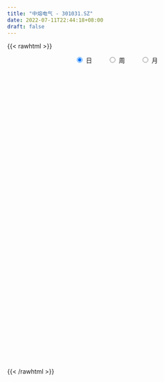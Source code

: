 ```yaml
---
title: "中熔电气 - 301031.SZ"
date: 2022-07-11T22:44:18+08:00
draft: false
---
```

{{< rawhtml >}}
    <div style="text-align: center">
        <label style="padding: 1rem;"><input style="margin-right: .5rem" type="radio" name="period" value="D" checked onclick="period_change(this)">日</label>
        <label style="padding: 1rem;"><input style="margin-right: .5rem" type="radio" name="period" value="W" onclick="period_change(this)">周</label>
        <label style="padding: 1rem;"><input style="margin-right: .5rem" type="radio" name="period" value="M" onclick="period_change(this)">月</label>
    </div>
    <div id="chart" style="height: 700px;"></div> 
    <script type="text/javascript">
        const D_v = [117545.17,95387.26,63623.5,35117.33,33088.33,37667.47,27755.54,21167.4,29361.56,29210.8,25704.36,17699.7,48457.5,29195.64,34191.98,28877.55,19978.08,19301.94,18380.1,19756.88,13368.11,10651.01,15685.93,11089.51,8859.0,16265.27,11940.61,14510.06,10071.37,11080.78,9082.58,8816.93,7901.0,22730.0,19093.28,16916.08,13939.55,11265.0,8786.0,7247.46,5138.44,5774.0,8325.46,6063.0,3686.39,9606.57,6725.11,5648.0,6908.0,5805.0,10561.19,11828.79,7138.0,8255.73,10280.0,6796.96,8212.75,9655.17,7682.0,6073.0,5466.0,24700.97,12949.0,11458.98,8765.05,20769.19,19089.76,17507.72,9573.0,10285.87,13227.66,8429.0,11474.74,6476.7,16325.09,8630.55,5866.85,8641.0,5688.35,18601.64,21357.0,28757.94,24996.62,18209.62,10773.34,11553.0,9545.99,8270.99,5737.0,6948.62,6558.97,7007.0,7449.48,5479.58,5076.27,7052.0,4467.35,2358.0,3748.0,4732.92,7257.97,4045.11,3612.42,4058.0,3167.99,5539.0,7072.0,3992.92,2311.0,4506.0,6939.55,4454.97,5310.97,4368.59,8470.84,11468.08,5769.0,5201.9,5547.0,6982.0,6311.86,6781.0,3849.0,7196.36,11125.88,6244.0,5475.0,3069.93,3656.45,3885.45,4860.2,3979.0,3251.82,2504.0,2243.86,3701.0,9202.68,7504.2,3428.2,3222.0,3005.0,2121.0,6621.0,2922.0,1856.0,4905.5,5471.5,6110.86,5087.0,2906.0,2127.0,2411.98,4037.0,3582.86,4111.66,3266.45,3344.0,3225.52,2532.0,3081.0,2885.0,4911.9,4824.8,2003.0,3240.64,2945.0,2241.61,2620.0,1784.0,9894.57,4227.0,3329.0,6136.06,3584.0,2683.57,4200.2,3371.01,3555.26,2618.0,2384.0,3517.14,4291.86,3944.98,3489.55,1888.0,2547.95,2137.82,3177.98,3199.0,4867.83,10210.95,12623.51,9313.32,9145.23,4981.0,7238.99,8099.53,3428.0,3274.0,6042.0,3841.0,8317.38,5750.01,4042.0,4502.7,4370.0,3258.22,3847.22,3245.0,5851.36,5154.03,4254.72,7776.36,9951.27,5532.97,2631.27,3507.0,3116.63,10343.39,7129.0,4049.0,2854.6,5069.06,7422.92,5288.84,5069.76,7305.16,7536.46,4788.35,3636.76,7163.09,3892.0,2143.79,3348.0,5910.0,3996.8,5810.49,2978.0,3259.11]
const D_histogram = [0.0,1.0051282051,1.4614408649,1.4820591498,1.936062659,2.1886822214,1.6899410601,1.6181330193,1.7814476225,1.0584284219,1.1300057277,2.9900679463,3.8597298277,3.2590736559,4.2242717374,5.0532329918,5.3589248004,4.2534965315,3.057249647,3.0193875131,2.3031601326,0.9138834684,-0.7786389468,-2.5407361243,-3.4703411957,-3.1354754136,-3.232283598,-2.3523429938,-1.9437422733,-2.1175063218,-2.0450167679,-2.2908463078,-2.4889785827,-3.6354350315,-5.3538463849,-5.5734777755,-5.6355034918,-5.0319026433,-4.0899852397,-3.2039015967,-2.6804169425,-2.4750962815,-2.6568351693,-2.4101855588,-2.2579312039,-2.5218651437,-2.4693077679,-2.4663102783,-2.4876355253,-2.3317086615,-1.6431556523,-0.748839392,-0.4510257882,0.2222250404,1.6712667355,2.1929996273,2.3864298935,2.7363079134,3.0684073118,3.1658495836,3.050920957,3.1440161261,2.7721570817,1.8903907831,1.3040221806,1.6561762497,2.1161320619,2.4577297285,2.1521639397,1.8464748436,2.190701337,2.0883383749,2.0991467165,2.0096117418,1.4871543298,1.3504193017,0.9649506939,-0.0261951951,-0.501281145,1.1753474152,1.6958362282,2.5792526551,2.256942047,2.1364348971,1.9211384151,2.149838775,1.6450216065,0.6865712825,0.1810637924,-0.5824382555,-0.7221808002,-1.194618222,-1.6572788057,-1.9332565342,-2.0522917453,-2.2745536372,-2.6218998824,-2.5869494521,-2.7435553175,-2.9157793961,-2.419691396,-1.9629982926,-1.5006859064,-1.4960081555,-1.7788314982,-2.3078520656,-2.5191265628,-2.2744726058,-2.0752482635,-2.1878189199,-2.4147295891,-2.10814699,-1.6411828616,-1.405225164,-0.9683981112,-0.2061911185,-0.1729757754,-0.0332389069,-0.5187494221,-1.0127785453,-1.3224821274,-1.3238206078,-1.4191647666,-0.8938353781,0.016716768,1.0003329421,1.3192177263,1.1832313995,0.9044186308,0.7911466108,0.479442262,0.5870219414,0.2899104599,0.1841917633,0.2195109108,-0.0969111249,-0.5614681065,-1.0224030513,-1.5388138552,-1.7562835738,-1.4429569722,-1.2089342265,-0.4533893139,0.0307811307,0.2141089997,0.0953916078,0.657455211,1.0842934138,1.7391235091,2.1105520197,2.2015729097,2.0438709529,1.4364926226,0.7762190361,0.1398859121,-0.5154115351,-0.8586131102,-0.7916070176,-0.9382588726,-1.319405734,-1.7632770244,-1.3116882606,-0.7605059662,-0.4472005171,-0.2760602128,-0.1264255076,0.147678229,0.1928062836,0.2032925965,0.0193835665,-0.4216381591,-0.4655792088,-0.615290266,-0.7537605425,-0.8845047982,-1.1164085334,-1.1845029522,-1.3906298801,-1.2404431689,-1.1514931537,-0.9223595456,-0.8137438302,-0.3690525321,-0.0469778997,0.1457284781,0.1735248953,0.1943855138,-0.0510137522,-0.3839486794,-0.3328627631,0.8076900905,1.6670873931,2.1980265717,2.7984914216,3.0434699503,3.3266553977,3.5322271288,3.5178007997,3.4909631616,3.569135649,3.4245632512,3.5543287645,3.3025193262,2.8089229616,2.2808932948,1.5297630717,1.0288746243,0.5760045199,0.1494935089,0.1846326641,0.3351928163,0.4077648155,0.9251375831,1.723981576,1.748505782,1.6410858196,1.2097112749,1.072500589,1.382237838,1.2264810414,0.7262571514,0.3812251511,0.494659887,0.8928460615,0.8913866919,0.9552940554,1.0757044121,1.1991533566,1.0051484724,0.6334505077,-0.091956846,-0.4290194841,-0.7446205678,-0.7892122546,-1.0841916217,-1.3209781571,-1.0234054965,-1.2714555978,-1.6707299764]
const D_fast = [0.0,1.2564102564,2.0780831324,2.4692162047,3.4072353787,4.2070254965,4.1307696001,4.4634948141,5.072171323,4.6137592279,4.9678379656,7.5754171708,9.4100115091,9.6241237512,11.6453897671,13.7376592694,15.3830822781,15.3410281422,14.9090936694,15.6260784138,15.4856410664,14.3248352693,12.4376531175,10.0403719088,8.2431815385,7.7941784672,6.8892993833,7.1811542391,7.1038193912,6.4006787623,5.9619141241,5.1433730074,4.3229960867,2.2676808801,-0.7891920696,-2.402192904,-3.8730944933,-4.5274693055,-4.6080482119,-4.5229399681,-4.6695595495,-5.0830129588,-5.928960639,-6.2848574182,-6.6970858643,-7.59148609,-8.1562556562,-8.7698357362,-9.4130698645,-9.840070166,-9.5623060699,-8.8551996576,-8.6701425008,-7.9413354122,-6.0744770332,-5.0044942345,-4.214456495,-3.1805014968,-2.0813002703,-1.1923956026,-0.54459399,0.3345052106,0.6556854366,0.2465168338,-0.0138462235,0.7523519079,1.7413407356,2.6973708344,2.9298460305,3.0857756453,3.9776774729,4.3973991046,4.9329941253,5.345862086,5.1951932565,5.3960630538,5.2518321195,4.2541374317,3.6537311956,5.6241966095,6.5686444796,8.0968740703,8.3387989739,8.7524005483,9.0173886701,9.7835487237,9.6899869569,8.9031794535,8.4429379114,7.5338262998,7.213538555,6.4424465777,5.5654662926,4.8061744305,4.174066283,3.3831659819,2.3803447661,1.7685578333,0.9260631386,0.024894211,-0.0839406379,-0.1179971076,-0.0308561981,-0.4001804861,-1.1277117033,-2.2336952872,-3.0747514251,-3.3987156195,-3.718303343,-4.3778287294,-5.2084217959,-5.4288759443,-5.3722075313,-5.4875561247,-5.2928285997,-4.5821693866,-4.5921979873,-4.4607708456,-5.0759687163,-5.8231924759,-6.4635165897,-6.7958102221,-7.2459455725,-6.9440750286,-6.0293436905,-4.7956442809,-4.1469550651,-3.987133542,-4.039841653,-3.9553270203,-4.1471708036,-3.8928356389,-4.1174695054,-4.1771402612,-4.0869433859,-4.4275932029,-5.0325172111,-5.7490529188,-6.6501671864,-7.3067077985,-7.3541204399,-7.4223312508,-6.7801336668,-6.2882679395,-6.0514128205,-6.1462823105,-5.4198549046,-4.7219433483,-3.6323323757,-2.7332658602,-2.0918517428,-1.7385859614,-1.986841136,-2.4530599635,-3.0544216094,-3.8385719404,-4.3964267931,-4.5273224549,-4.908539028,-5.6195373229,-6.5042278694,-6.3805611708,-6.019505368,-5.8180000482,-5.7158747971,-5.5978464687,-5.2868231748,-5.1934935494,-5.1321840873,-5.3112472257,-5.8576784911,-6.018014343,-6.3215479667,-6.6484583788,-7.000328834,-7.5113347026,-7.8755548594,-8.4293392574,-8.5892633384,-8.7881866116,-8.7896428899,-8.8844631321,-8.532034967,-8.2217048095,-7.9925663123,-7.9213886712,-7.8519316742,-8.1100843782,-8.5390064754,-8.5711362498,-7.2286608736,-5.9524917227,-4.8720459012,-3.5719581959,-2.5661121796,-1.4512628827,-0.3626343694,0.5023895013,1.3482926536,2.3187490532,3.0303174683,4.0486651727,4.622485566,4.8311199417,4.8733135986,4.5046241435,4.2609543522,3.9520853778,3.562947744,3.6442450651,3.8786034214,4.0531166245,4.801773788,6.0316131748,6.4932638263,6.7961153188,6.6671685928,6.7980830542,7.4533797627,7.6042432265,7.2855836243,7.0358579118,7.2729576195,7.8943553094,8.1157426127,8.4184734901,8.8078099497,9.2310472335,9.2883294674,9.0749941296,8.3265975644,7.8822800553,7.3805238296,7.1386290792,6.5726018066,6.005570732,6.0472920185,5.4813780176,4.664421145]
const D_slow = [0.0,0.2512820513,0.6166422675,0.987157055,1.4711727197,2.0183432751,2.4408285401,2.8453617949,3.2907237005,3.555330806,3.8378322379,4.5853492245,5.5502816814,6.3650500954,7.4211180297,8.6844262777,10.0241574778,11.0875316106,11.8518440224,12.6066909007,13.1824809338,13.4109518009,13.2162920642,12.5811080332,11.7135227342,10.9296538808,10.1215829813,9.5334972329,9.0475616645,8.5181850841,8.0069308921,7.4342193151,6.8119746695,5.9031159116,4.5646543154,3.1712848715,1.7624089985,0.5044333377,-0.5180629722,-1.3190383714,-1.989142607,-2.6079166774,-3.2721254697,-3.8746718594,-4.4391546604,-5.0696209463,-5.6869478883,-6.3035254579,-6.9254343392,-7.5083615045,-7.9191504176,-8.1063602656,-8.2191167126,-8.1635604526,-7.7457437687,-7.1974938619,-6.6008863885,-5.9168094101,-5.1497075822,-4.3582451863,-3.595514947,-2.8095109155,-2.1164716451,-1.6438739493,-1.3178684041,-0.9038243417,-0.3747913263,0.2396411059,0.7776820908,1.2393008017,1.7869761359,2.3090607297,2.8338474088,3.3362503442,3.7080389267,4.0456437521,4.2868814256,4.2803326268,4.1550123406,4.4488491943,4.8728082514,5.5176214152,6.0818569269,6.6159656512,7.096250255,7.6337099487,8.0449653504,8.216608171,8.2618741191,8.1162645552,7.9357193552,7.6370647997,7.2227450983,6.7394309647,6.2263580284,5.6577196191,5.0022446485,4.3555072854,3.6696184561,2.9406736071,2.3357507581,1.8450011849,1.4698297083,1.0958276694,0.6511197949,0.0741567785,-0.5556248622,-1.1242430137,-1.6430550796,-2.1900098095,-2.7936922068,-3.3207289543,-3.7310246697,-4.0823309607,-4.3244304885,-4.3759782681,-4.419222212,-4.4275319387,-4.5572192942,-4.8104139305,-5.1410344624,-5.4719896143,-5.826780806,-6.0502396505,-6.0460604585,-5.795977223,-5.4661727914,-5.1703649415,-4.9442602838,-4.7464736311,-4.6266130656,-4.4798575803,-4.4073799653,-4.3613320245,-4.3064542968,-4.330682078,-4.4710491046,-4.7266498674,-5.1113533312,-5.5504242247,-5.9111634677,-6.2133970244,-6.3267443528,-6.3190490702,-6.2655218202,-6.2416739183,-6.0773101155,-5.8062367621,-5.3714558848,-4.8438178799,-4.2934246525,-3.7824569142,-3.4233337586,-3.2292789996,-3.1943075215,-3.3231604053,-3.5378136829,-3.7357154373,-3.9702801554,-4.3001315889,-4.740950845,-5.0688729102,-5.2589994017,-5.370799531,-5.4398145842,-5.4714209611,-5.4345014039,-5.386299833,-5.3354766838,-5.3306307922,-5.436040332,-5.5524351342,-5.7062577007,-5.8946978363,-6.1158240359,-6.3949261692,-6.6910519073,-7.0387093773,-7.3488201695,-7.6366934579,-7.8672833443,-8.0707193019,-8.1629824349,-8.1747269098,-8.1382947903,-8.0949135665,-8.046317188,-8.0590706261,-8.1550577959,-8.2382734867,-8.0363509641,-7.6195791158,-7.0700724729,-6.3704496175,-5.6095821299,-4.7779182805,-3.8948614983,-3.0154112983,-2.142670508,-1.2503865957,-0.3942457829,0.4943364082,1.3199662398,2.0221969802,2.5924203039,2.9748610718,3.2320797279,3.3760808578,3.4134542351,3.4596124011,3.5434106052,3.645351809,3.8766362048,4.3076315988,4.7447580443,5.1550294992,5.4574573179,5.7255824652,6.0711419247,6.3777621851,6.5593264729,6.6546327607,6.7782977325,7.0015092478,7.2243559208,7.4631794347,7.7321055377,8.0318938769,8.283180995,8.4415436219,8.4185544104,8.3112995394,8.1251443974,7.9278413338,7.6567934283,7.3265488891,7.0706975149,6.7528336155,6.3351511214]
const D_data = [['2021-07-15', 95.0, 128.11, 95.0, 135.0],['2021-07-16', 125.93, 143.86, 121.04, 156.0],['2021-07-19', 140.0, 142.0, 135.21, 154.28],['2021-07-20', 140.0, 139.13, 135.0, 144.73],['2021-07-21', 138.0, 147.4, 134.96, 149.15],['2021-07-22', 145.0, 148.7, 144.52, 156.0],['2021-07-23', 143.98, 140.49, 138.0, 155.0],['2021-07-26', 137.67, 146.0, 137.02, 146.7],['2021-07-27', 145.49, 151.0, 145.06, 162.0],['2021-07-28', 145.0, 140.0, 130.0, 150.0],['2021-07-29', 142.14, 149.6, 140.7, 152.0],['2021-07-30', 157.01, 179.52, 157.01, 179.52],['2021-08-02', 193.01, 177.99, 163.33, 195.0],['2021-08-03', 167.99, 164.0, 155.01, 171.99],['2021-08-04', 164.04, 188.61, 164.04, 196.8],['2021-08-05', 188.0, 196.65, 182.2, 206.0],['2021-08-06', 198.01, 198.69, 188.96, 203.0],['2021-08-09', 198.0, 184.2, 179.88, 202.49],['2021-08-10', 181.01, 181.39, 176.09, 192.66],['2021-08-11', 178.0, 196.75, 172.51, 196.8],['2021-08-12', 191.98, 190.18, 184.04, 194.49],['2021-08-13', 187.0, 179.22, 178.56, 191.83],['2021-08-16', 175.0, 169.01, 159.0, 175.0],['2021-08-17', 165.84, 159.27, 158.9, 170.68],['2021-08-18', 161.51, 161.72, 159.29, 167.88],['2021-08-19', 162.0, 174.92, 156.0, 180.0],['2021-08-20', 170.0, 169.1, 165.0, 173.6],['2021-08-23', 168.05, 182.63, 163.36, 189.86],['2021-08-24', 181.08, 179.82, 177.0, 188.5],['2021-08-25', 177.22, 172.78, 170.2, 182.7],['2021-08-26', 175.0, 175.1, 173.21, 182.5],['2021-08-27', 171.6, 170.0, 163.32, 175.0],['2021-08-30', 167.0, 168.49, 163.5, 175.99],['2021-08-31', 165.12, 151.4, 140.0, 168.0],['2021-09-01', 148.0, 133.59, 133.13, 148.0],['2021-09-02', 135.01, 143.28, 135.0, 148.84],['2021-09-03', 143.0, 140.34, 139.0, 153.77],['2021-09-06', 140.33, 146.03, 135.58, 147.5],['2021-09-07', 147.03, 150.8, 143.08, 152.0],['2021-09-08', 150.0, 152.0, 147.07, 154.97],['2021-09-09', 152.26, 148.68, 147.46, 153.71],['2021-09-10', 149.12, 144.27, 143.1, 151.82],['2021-09-13', 143.49, 137.0, 136.01, 144.16],['2021-09-14', 137.07, 140.0, 137.06, 141.63],['2021-09-15', 139.0, 137.43, 136.19, 139.8],['2021-09-16', 137.5, 129.31, 126.36, 137.87],['2021-09-17', 129.31, 129.93, 125.0, 132.6],['2021-09-22', 127.33, 126.62, 126.1, 133.0],['2021-09-23', 127.0, 123.33, 122.61, 128.49],['2021-09-24', 122.61, 122.95, 122.61, 125.98],['2021-09-27', 122.02, 129.22, 119.91, 130.53],['2021-09-28', 129.8, 133.99, 124.02, 137.55],['2021-09-29', 131.16, 128.1, 127.0, 133.95],['2021-09-30', 128.1, 134.18, 127.16, 138.38],['2021-10-08', 137.0, 149.29, 133.0, 149.9],['2021-10-11', 142.0, 143.5, 141.08, 147.4],['2021-10-12', 143.5, 142.18, 130.55, 143.5],['2021-10-13', 138.88, 146.78, 136.2, 148.07],['2021-10-14', 145.72, 149.95, 143.56, 154.4],['2021-10-15', 147.0, 150.0, 145.13, 155.49],['2021-10-18', 151.0, 149.22, 142.07, 152.0],['2021-10-19', 166.0, 153.8, 150.0, 178.98],['2021-10-20', 146.0, 149.24, 146.0, 152.0],['2021-10-21', 148.75, 141.05, 141.01, 148.9],['2021-10-22', 141.05, 141.84, 136.0, 143.56],['2021-10-25', 144.77, 154.0, 144.01, 156.66],['2021-10-26', 156.6, 158.98, 155.01, 167.7],['2021-10-27', 151.85, 161.5, 151.5, 163.0],['2021-10-28', 162.0, 155.41, 154.12, 163.8],['2021-10-29', 155.0, 155.5, 150.11, 156.81],['2021-11-01', 155.47, 165.59, 153.01, 168.5],['2021-11-02', 166.06, 162.66, 161.0, 167.29],['2021-11-03', 161.7, 165.88, 159.0, 169.38],['2021-11-04', 165.88, 166.5, 163.6, 168.88],['2021-11-05', 165.49, 161.32, 159.99, 178.05],['2021-11-08', 160.75, 166.06, 157.88, 166.06],['2021-11-09', 163.03, 163.05, 161.68, 168.88],['2021-11-10', 161.66, 152.71, 151.2, 163.49],['2021-11-11', 153.02, 155.59, 153.02, 159.7],['2021-11-12', 156.99, 186.71, 155.61, 186.71],['2021-11-15', 192.04, 180.0, 176.0, 193.0],['2021-11-16', 185.04, 190.82, 181.88, 203.36],['2021-11-17', 188.77, 180.0, 176.31, 191.0],['2021-11-18', 178.55, 184.0, 171.0, 186.8],['2021-11-19', 180.0, 184.51, 176.1, 190.0],['2021-11-22', 184.0, 192.8, 180.58, 194.88],['2021-11-23', 191.92, 185.5, 181.38, 192.06],['2021-11-24', 184.59, 177.94, 177.02, 186.6],['2021-11-25', 176.1, 181.17, 176.1, 181.59],['2021-11-26', 178.0, 175.5, 172.67, 182.35],['2021-11-29', 171.51, 181.49, 171.46, 182.0],['2021-11-30', 181.37, 176.0, 175.55, 182.4],['2021-12-01', 175.5, 173.5, 173.16, 180.91],['2021-12-02', 173.01, 173.39, 168.83, 174.7],['2021-12-03', 174.0, 173.61, 167.03, 176.65],['2021-12-06', 173.0, 170.5, 165.02, 176.0],['2021-12-07', 170.98, 166.18, 165.65, 174.62],['2021-12-08', 166.19, 168.7, 166.08, 169.46],['2021-12-09', 169.0, 164.4, 163.0, 171.0],['2021-12-10', 164.5, 161.51, 160.69, 166.99],['2021-12-13', 162.08, 169.0, 160.0, 172.98],['2021-12-14', 168.28, 169.63, 165.6, 170.98],['2021-12-15', 168.99, 171.04, 167.89, 173.28],['2021-12-16', 170.17, 165.55, 164.0, 171.03],['2021-12-17', 166.0, 160.0, 160.0, 166.0],['2021-12-20', 160.01, 153.12, 150.27, 163.72],['2021-12-21', 151.8, 153.12, 147.6, 154.69],['2021-12-22', 153.0, 156.88, 152.01, 162.02],['2021-12-23', 155.8, 155.57, 154.0, 158.88],['2021-12-24', 156.01, 149.91, 148.03, 158.88],['2021-12-27', 149.0, 145.35, 144.15, 152.0],['2021-12-28', 145.5, 150.0, 145.5, 151.59],['2021-12-29', 148.77, 152.1, 148.0, 154.98],['2021-12-30', 152.02, 149.33, 148.29, 154.19],['2021-12-31', 149.45, 152.12, 149.31, 158.21],['2022-01-04', 154.86, 158.36, 154.48, 166.59],['2022-01-05', 158.5, 150.6, 148.0, 159.94],['2022-01-06', 148.58, 151.69, 142.47, 152.8],['2022-01-07', 152.15, 142.05, 141.99, 153.29],['2022-01-10', 141.71, 138.0, 135.0, 143.48],['2022-01-11', 137.8, 136.48, 134.8, 140.0],['2022-01-12', 138.57, 137.68, 135.0, 142.3],['2022-01-13', 137.0, 134.33, 132.01, 137.93],['2022-01-14', 135.3, 141.5, 133.13, 144.2],['2022-01-17', 140.89, 149.01, 139.5, 155.1],['2022-01-18', 151.99, 154.63, 147.5, 155.0],['2022-01-19', 153.2, 149.96, 146.51, 153.2],['2022-01-20', 148.33, 145.0, 145.0, 150.0],['2022-01-21', 145.21, 142.2, 142.0, 148.4],['2022-01-24', 140.2, 143.2, 140.19, 147.06],['2022-01-25', 141.5, 139.4, 137.58, 145.31],['2022-01-26', 142.7, 143.88, 139.23, 146.02],['2022-01-27', 144.0, 138.01, 138.0, 144.99],['2022-01-28', 138.45, 138.88, 137.17, 141.02],['2022-02-07', 142.0, 140.0, 138.52, 143.49],['2022-02-08', 140.0, 134.26, 132.3, 140.0],['2022-02-09', 134.45, 129.39, 124.66, 134.45],['2022-02-10', 128.0, 125.63, 122.88, 128.28],['2022-02-11', 125.0, 120.55, 120.0, 125.87],['2022-02-14', 118.8, 120.22, 117.52, 122.8],['2022-02-15', 122.0, 125.03, 119.0, 126.95],['2022-02-16', 125.03, 123.59, 123.13, 125.9],['2022-02-17', 123.18, 131.25, 122.1, 133.3],['2022-02-18', 129.99, 130.14, 126.7, 131.19],['2022-02-21', 130.16, 127.38, 126.24, 130.68],['2022-02-22', 126.3, 123.0, 121.66, 126.5],['2022-02-23', 123.84, 132.16, 123.84, 133.0],['2022-02-24', 131.99, 133.0, 129.16, 136.85],['2022-02-25', 133.07, 139.13, 133.07, 143.2],['2022-02-28', 139.18, 139.18, 137.15, 141.3],['2022-03-01', 141.0, 138.0, 136.5, 141.98],['2022-03-02', 137.99, 135.83, 134.04, 138.95],['2022-03-03', 137.49, 129.0, 128.21, 137.94],['2022-03-04', 128.91, 125.31, 124.29, 130.59],['2022-03-07', 124.3, 122.0, 120.58, 124.31],['2022-03-08', 123.0, 117.64, 117.21, 123.8],['2022-03-09', 118.51, 117.8, 110.02, 120.0],['2022-03-10', 120.5, 121.01, 119.11, 125.0],['2022-03-11', 120.97, 116.87, 114.23, 120.97],['2022-03-14', 116.0, 111.0, 110.43, 116.8],['2022-03-15', 111.0, 106.09, 106.09, 111.77],['2022-03-16', 108.86, 115.4, 105.87, 115.5],['2022-03-17', 116.65, 117.8, 116.65, 124.3],['2022-03-18', 117.8, 115.92, 113.68, 119.81],['2022-03-21', 115.91, 114.39, 113.9, 117.68],['2022-03-22', 114.43, 114.05, 113.25, 117.8],['2022-03-23', 114.05, 115.99, 113.5, 117.0],['2022-03-24', 115.19, 113.35, 111.3, 115.2],['2022-03-25', 112.65, 112.46, 112.15, 115.56],['2022-03-28', 112.0, 108.88, 102.0, 114.41],['2022-03-29', 108.13, 103.03, 102.52, 109.45],['2022-03-30', 104.01, 105.55, 102.66, 106.3],['2022-03-31', 106.0, 102.46, 100.02, 106.0],['2022-04-01', 100.4, 100.44, 99.0, 102.98],['2022-04-06', 99.94, 98.29, 98.13, 100.9],['2022-04-07', 98.29, 94.34, 94.3, 98.35],['2022-04-08', 97.0, 93.72, 93.55, 97.3],['2022-04-11', 92.79, 89.23, 88.51, 93.0],['2022-04-12', 90.89, 91.46, 88.5, 91.92],['2022-04-13', 91.07, 89.31, 88.11, 91.07],['2022-04-14', 89.3, 89.99, 88.4, 91.45],['2022-04-15', 89.55, 87.56, 86.0, 89.79],['2022-04-18', 88.52, 91.64, 87.26, 92.55],['2022-04-19', 91.96, 90.85, 90.0, 94.56],['2022-04-20', 90.54, 89.5, 89.3, 91.22],['2022-04-21', 88.52, 87.0, 87.0, 91.37],['2022-04-22', 86.0, 86.04, 84.51, 87.3],['2022-04-25', 84.5, 81.0, 79.51, 85.0],['2022-04-26', 82.97, 77.0, 76.0, 82.97],['2022-04-27', 75.2, 79.59, 73.15, 81.55],['2022-04-28', 95.5, 95.51, 90.59, 95.51],['2022-04-29', 97.58, 97.29, 94.5, 103.0],['2022-05-05', 96.62, 97.45, 94.72, 100.0],['2022-05-06', 95.41, 102.44, 93.44, 105.09],['2022-05-09', 101.0, 101.77, 99.01, 103.4],['2022-05-10', 98.28, 105.5, 98.28, 105.89],['2022-05-11', 105.0, 107.99, 105.0, 110.77],['2022-05-12', 107.76, 108.09, 107.0, 109.5],['2022-05-13', 108.1, 110.27, 108.09, 111.88],['2022-05-16', 110.6, 114.32, 108.4, 117.6],['2022-05-17', 114.32, 114.04, 110.72, 115.27],['2022-05-18', 114.19, 120.25, 113.68, 120.9],['2022-05-19', 118.39, 118.02, 114.1, 120.23],['2022-05-20', 118.02, 115.66, 114.51, 119.73],['2022-05-23', 115.66, 114.83, 113.41, 117.0],['2022-05-24', 114.38, 110.49, 110.16, 116.86],['2022-05-25', 110.5, 111.7, 109.19, 112.95],['2022-05-26', 111.7, 110.83, 108.0, 112.68],['2022-05-27', 111.21, 109.55, 108.8, 114.79],['2022-05-30', 109.56, 114.9, 109.56, 117.56],['2022-05-31', 114.36, 117.56, 112.1, 118.99],['2022-06-01', 117.3, 118.0, 116.0, 120.85],['2022-06-02', 118.96, 126.25, 116.5, 128.3],['2022-06-06', 126.0, 135.0, 124.86, 136.24],['2022-06-07', 133.01, 129.57, 129.25, 134.56],['2022-06-08', 128.31, 129.76, 128.2, 132.0],['2022-06-09', 128.56, 126.14, 126.08, 131.99],['2022-06-10', 125.46, 130.0, 125.46, 131.98],['2022-06-13', 129.79, 137.9, 128.28, 143.9],['2022-06-14', 135.0, 134.42, 129.39, 135.0],['2022-06-15', 134.42, 130.03, 130.02, 135.29],['2022-06-16', 130.04, 131.07, 128.31, 133.5],['2022-06-17', 130.64, 137.5, 129.29, 138.3],['2022-06-20', 139.2, 144.0, 137.66, 148.5],['2022-06-21', 147.8, 141.8, 139.13, 147.8],['2022-06-22', 141.8, 144.58, 140.02, 150.03],['2022-06-23', 147.18, 147.69, 144.61, 152.25],['2022-06-24', 149.99, 150.43, 145.97, 152.98],['2022-06-27', 152.68, 148.31, 147.01, 154.67],['2022-06-28', 148.01, 146.4, 144.02, 148.99],['2022-06-29', 148.0, 140.41, 137.01, 148.0],['2022-06-30', 142.0, 143.38, 140.0, 147.0],['2022-07-01', 144.66, 142.58, 141.0, 146.0],['2022-07-04', 143.0, 145.53, 138.1, 146.6],['2022-07-05', 145.6, 141.83, 138.5, 153.55],['2022-07-06', 141.83, 141.22, 138.01, 146.52],['2022-07-07', 141.23, 148.17, 137.71, 150.88],['2022-07-08', 145.45, 141.53, 140.74, 148.33],['2022-07-11', 138.7, 137.63, 133.29, 138.9]]
const W_v = [212932.43,197252.17,123143.82,160700.75,81458.04,63840.32,53561.72,80579.91,38210.9,34406.53,18361.0,37783.71,10280.0,38419.88,63340.0,77225.54,55933.19,47428.39,104094.52,42055.6,31571.3,22358.27,22141.49,23420.92,29544.92,27985.98,31120.22,29571.26,18480.47,26079.94,17891.0,23430.86,15064.84,16479.63,17705.7,12831.25,27170.63,10254.78,16366.26,14008.3,34079.27,18458.55,27021.52,27992.39,19223.14,23036.47,24739.14,29445.05,32623.14,21623.99,22043.29,3259.11]
const W_histogram = [0.0,-0.2150655271,2.152703254,4.74289494,4.8599903186,4.006476766,3.2834860143,0.7224532603,-0.7143863326,-2.5356024126,-4.0267899152,-4.0616538594,-2.9250249191,-2.0260185369,-1.8845217429,-0.8284381483,0.2470867811,2.5267648886,3.6751900335,3.6113906015,3.2372874377,2.029346232,1.033297539,-0.3276371633,-1.060228885,-2.1418481664,-2.7731050257,-3.0028993691,-3.2187213794,-4.3650390723,-4.242743584,-3.3603373898,-3.4957877449,-3.9108036957,-3.9923823091,-4.0117752629,-4.5283103943,-4.9808124325,-5.3223686932,-5.2682366313,-4.1419735428,-2.7826074234,-1.1710235942,0.3611174218,1.0284216643,2.5720187113,3.7516403065,4.8720569186,6.2320564156,6.330593231,6.0528356249,5.3581084996]
const W_fast = [0.0,-0.2688319088,2.6371126858,6.4130281068,7.745121065,7.893226704,7.9911074558,5.6106880168,3.9952518408,1.5401351577,-0.9577498237,-2.0080272328,-1.6026545222,-1.2101527743,-1.539786416,-0.6908123585,0.4464842662,3.3578535959,5.4250762491,6.2641244674,6.6993431631,5.9987385154,5.2610142072,3.818170214,2.8205212711,1.2034399481,-0.1210931677,-1.1016123533,-2.1221147084,-4.3596921694,-5.2980825771,-5.2557607304,-6.2651580217,-7.6578748964,-8.7375490871,-9.7598858567,-11.4084985866,-13.1062037329,-14.7783521669,-16.0412792628,-15.9505095601,-15.2867952965,-13.9679673659,-12.3455469944,-11.4211373359,-9.234535611,-7.1170039392,-4.7785730974,-1.8605594965,-0.1793743734,1.0560769267,1.7008769263]
const W_slow = [0.0,-0.0537663818,0.4844094317,1.6701331667,2.8851307464,3.8867499379,4.7076214415,4.8882347566,4.7096381734,4.0757375703,3.0690400915,2.0536266266,1.3223703968,0.8158657626,0.3447353269,0.1376257898,0.1993974851,0.8310887072,1.7498862156,2.652733866,3.4620557254,3.9693922834,4.2277166682,4.1458073773,3.8807501561,3.3452881145,2.6520118581,1.9012870158,1.0966066709,0.0053469029,-1.0553389931,-1.8954233406,-2.7693702768,-3.7470712007,-4.745166778,-5.7481105937,-6.8801881923,-8.1253913004,-9.4559834737,-10.7730426315,-11.8085360173,-12.5041878731,-12.7969437717,-12.7066644162,-12.4495590001,-11.8065543223,-10.8686442457,-9.650630016,-8.0926159121,-6.5099676044,-4.9967586982,-3.6572315733]
const W_data = [['2021-07-16', 95.0, 143.86, 95.0, 156.0],['2021-07-23', 140.0, 140.49, 134.96, 156.0],['2021-07-30', 137.67, 179.52, 130.0, 179.52],['2021-08-06', 193.01, 198.69, 155.01, 206.0],['2021-08-13', 198.0, 179.22, 172.51, 202.49],['2021-08-20', 175.0, 169.1, 156.0, 180.0],['2021-08-27', 168.05, 170.0, 163.32, 189.86],['2021-09-03', 167.0, 140.34, 133.13, 175.99],['2021-09-10', 140.33, 144.27, 135.58, 154.97],['2021-09-17', 143.49, 129.93, 125.0, 144.16],['2021-09-24', 127.33, 122.95, 122.61, 133.0],['2021-09-30', 122.02, 134.18, 119.91, 138.38],['2021-10-08', 137.0, 149.29, 133.0, 149.9],['2021-10-15', 142.0, 150.0, 130.55, 155.49],['2021-10-22', 151.0, 141.84, 136.0, 178.98],['2021-10-29', 144.77, 155.5, 144.01, 167.7],['2021-11-05', 155.47, 161.32, 153.01, 178.05],['2021-11-12', 160.75, 186.71, 151.2, 186.71],['2021-11-19', 192.04, 184.51, 171.0, 203.36],['2021-11-26', 184.0, 175.5, 172.67, 194.88],['2021-12-03', 171.51, 173.61, 167.03, 182.4],['2021-12-10', 173.0, 161.51, 160.69, 176.0],['2021-12-17', 162.08, 160.0, 160.0, 173.28],['2021-12-24', 160.01, 149.91, 147.6, 163.72],['2021-12-31', 149.0, 152.12, 144.15, 158.21],['2022-01-07', 154.86, 142.05, 141.99, 166.59],['2022-01-14', 141.71, 141.5, 132.01, 144.2],['2022-01-21', 140.89, 142.2, 139.5, 155.1],['2022-01-28', 140.2, 138.88, 137.17, 147.06],['2022-02-11', 142.0, 120.55, 120.0, 143.49],['2022-02-18', 118.8, 130.14, 117.52, 133.3],['2022-02-25', 130.16, 139.13, 121.66, 143.2],['2022-03-04', 139.18, 125.31, 124.29, 141.98],['2022-03-11', 124.3, 116.87, 110.02, 125.0],['2022-03-18', 116.0, 115.92, 105.87, 124.3],['2022-03-25', 115.91, 112.46, 111.3, 117.8],['2022-04-01', 112.0, 100.44, 99.0, 114.41],['2022-04-08', 99.94, 93.72, 93.55, 100.9],['2022-04-15', 92.79, 87.56, 86.0, 93.0],['2022-04-22', 88.52, 86.04, 84.51, 94.56],['2022-04-29', 84.5, 97.29, 73.15, 103.0],['2022-05-06', 96.62, 102.44, 93.44, 105.09],['2022-05-13', 101.0, 110.27, 98.28, 111.88],['2022-05-20', 110.6, 115.66, 108.4, 120.9],['2022-05-27', 115.66, 109.55, 108.0, 117.0],['2022-06-02', 109.56, 126.25, 109.56, 128.3],['2022-06-10', 126.0, 130.0, 124.86, 136.24],['2022-06-17', 129.79, 137.5, 128.28, 143.9],['2022-06-24', 139.2, 150.43, 137.66, 152.98],['2022-07-01', 152.68, 142.58, 137.01, 154.67],['2022-07-08', 143.0, 141.53, 137.71, 153.55],['2022-07-15', 138.7, 137.63, 133.29, 138.9]]
const M_v = [533328.42,390191.8300000001,178711.05,189265.42,263077.67,115470.93,107157.93,70307.8,82762.05,78292.61,103700.99,118318.61,27446.19]
const M_histogram = [0.0,-1.7945527066,-3.9201201808,-3.673268029,-1.9963279781,-2.3386223909,-3.2442400712,-3.5839784395,-5.905586274,-7.3207816566,-6.4534614842,-3.83207436,-2.2546790711]
const M_fast = [0.0,-2.2431908832,-5.3487884027,-6.0202532581,-4.8423952017,-5.7693452122,-7.4860229103,-8.7217558885,-12.5197602915,-15.7651510882,-16.5111962869,-14.8478277528,-13.8341022316]
const M_slow = [0.0,-0.4486381766,-1.4286682218,-2.3469852291,-2.8460672236,-3.4307228213,-4.2417828391,-5.137777449,-6.6141740175,-8.4443694317,-10.0577348027,-11.0157533927,-11.5794231605]
const M_data = [['2021-07-30', 95.0, 179.52, 95.0, 179.52],['2021-08-31', 193.01, 151.4, 140.0, 206.0],['2021-09-30', 148.0, 134.18, 119.91, 154.97],['2021-10-29', 137.0, 155.5, 130.55, 178.98],['2021-11-30', 155.47, 176.0, 151.2, 203.36],['2021-12-31', 175.5, 152.12, 144.15, 180.91],['2022-01-28', 154.86, 138.88, 132.01, 166.59],['2022-02-28', 142.0, 139.18, 117.52, 143.49],['2022-03-31', 141.0, 102.46, 100.02, 141.98],['2022-04-29', 100.4, 97.29, 73.15, 103.0],['2022-05-31', 96.62, 117.56, 93.44, 120.9],['2022-06-30', 117.3, 143.38, 116.0, 154.67],['2022-07-29', 144.66, 137.63, 133.29, 153.55]]
        const D_a = [null,156.0,null,null,null,null,null,null,null,130.0,null,null,null,null,null,206.0,null,null,null,null,null,null,null,null,null,156.0,null,null,null,null,null,null,175.99,null,null,null,null,null,null,null,null,null,null,null,null,null,null,null,null,null,119.91,null,null,null,null,null,null,null,null,null,null,178.98,null,null,null,null,null,null,null,150.11,null,null,null,null,null,null,null,null,null,null,null,203.36,null,null,null,null,null,null,null,null,null,null,null,null,null,null,null,null,null,null,null,null,null,null,null,null,null,null,null,null,144.15,null,null,null,null,166.59,null,null,null,null,null,null,132.01,null,null,null,null,null,null,null,null,146.02,null,null,null,null,null,null,null,117.52,null,null,null,null,null,null,null,null,143.2,null,null,null,null,null,null,null,null,null,null,null,null,105.87,null,null,null,null,null,null,115.56,null,null,null,null,null,null,null,null,null,null,null,null,null,null,null,null,null,null,null,null,73.15,null,null,null,null,null,null,null,null,null,null,null,120.9,null,null,null,null,null,108.0,null,null,null,null,null,null,null,null,null,null,null,null,null,null,null,null,null,null,null,null,154.67,null,null,null,null,null,null,null,137.71,null,null]
const W_a = [null,null,null,206.0,null,null,null,null,null,null,null,119.91,null,null,null,null,null,null,203.36,null,null,null,null,null,null,null,null,null,null,null,null,null,null,null,null,null,null,null,null,null,73.15,null,null,null,null,null,null,null,null,154.67,null,null]
const M_a = [null,206.0,null,null,null,null,null,null,null,73.15,null,null,null]
        const D_b = [[{ coord: ['2021-07-16', 156.0] }, { coord: ['2022-01-04', 156.0] }],[{ coord: ['2022-01-13', 143.2] }, { coord: ['2022-02-25', 132.01] }],[{ coord: ['2022-03-16', 115.56] }, { coord: ['2022-05-26', 105.87] }]]
const W_b = [[{ coord: ['2021-08-06', 203.36] }, { coord: ['2022-04-29', 119.91] }]]
const M_b = []
    </script>
{{< /rawhtml >}}
